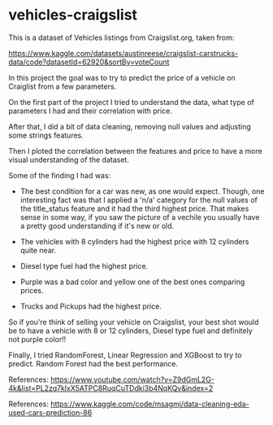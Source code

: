 # vehicles-craigslist

This is a dataset of Vehicles listings from Craigslist.org, taken from:

https://www.kaggle.com/datasets/austinreese/craigslist-carstrucks-data/code?datasetId=62920&sortBy=voteCount

In this project the goal was to try to predict the price of a vehicle on Craiglist from a few parameters.

On the first part of the project I tried to understand the data, what type of parameters I had and their correlation with price.

After that, I did a bit of data cleaning, removing null values and adjusting some strings features.

Then I ploted the correlation between the features and price to have a more visual understanding of the dataset.

Some of the finding I had was:

* The best condition for a car was new, as one would expect. Though, one interesting fact was that I applied a 'n/a' category for the null values of the title_status feature and it had the third highest price. That makes sense in some way, if you saw the picture of a vechile you usually have a pretty good understanding if it's new or old.

* The vehicles with 8 cylinders had the highest price with 12 cylinders quite near.
* Diesel type fuel had the highest price.
* Purple was a bad color and yellow one of the best ones comparing prices.
* Trucks and Pickups had the highest price.

So if you're think of selling your vehicle on Craigslist, your best shot would be to have a vehicle with 8 or 12 cylinders, Diesel type fuel and definitely not purple color!!


Finally, I tried RandomForest, Linear Regression and XGBoost to try to predict. Random Forest had the best performance.


References: https://www.youtube.com/watch?v=Z9dGmL2G-4k&list=PL2zq7klxX5ATPC8RuqCuTDdki3b4NqKQv&index=2

References: https://www.kaggle.com/code/msagmj/data-cleaning-eda-used-cars-prediction-86
